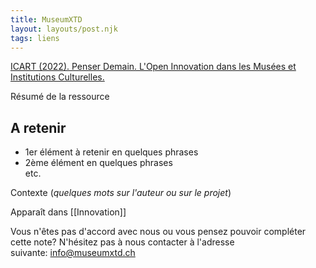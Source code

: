 ```yaml
---
title: MuseumXTD
layout: layouts/post.njk
tags: liens
---
```

[ICART (2022). Penser Demain. L'Open Innovation dans les Musées et Institutions Culturelles.](https://docs.google.com/presentation/d/12zWroXpwb8DA7kCH9B99Dm-PIrwehlHto6gaeGzfQfM/edit#slide=id.g51b033ce8c_2_35)

Résumé de la ressource

## A retenir
- 1er élément à retenir en quelques phrases
- 2ème élément en quelques phrases  
etc. 
  
Contexte (*quelques mots sur l'auteur ou sur le projet*)


Apparaît dans [[Innovation]]

Vous n'êtes pas d'accord avec nous ou vous pensez pouvoir compléter cette note? N'hésitez pas à nous contacter à l'adresse suivante: [info@museumxtd.ch](mailto:info@museumxtd.ch)